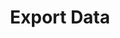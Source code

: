---
# metadata # 
title: Export Data
description: Learn the different ways you can export transformed data from Pachyderm.
date: 
# taxonomy #
tags: 
series:
seriesPart:
---
